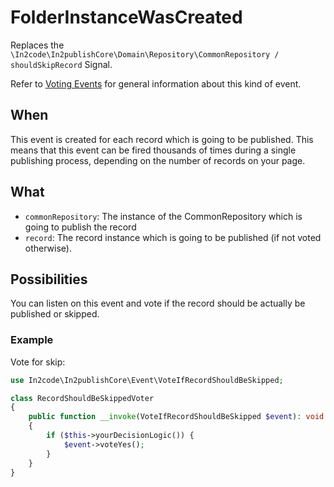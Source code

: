 # FolderInstanceWasCreated

Replaces the `\In2code\In2publishCore\Domain\Repository\CommonRepository / shouldSkipRecord` Signal.

Refer to [Voting Events](Voting-Events.md) for general information about this kind of event.

## When

This event is created for each record which is going to be published. This means that this event can be fired thousands
of times during a single publishing process, depending on the number of records on your page.

## What

* `commonRepository`: The instance of the CommonRepository which is going to publish the record
* `record`: The record instance which is going to be published (if not voted otherwise).

## Possibilities

You can listen on this event and vote if the record should be actually be published or skipped.

### Example

Vote for skip:

```php
use In2code\In2publishCore\Event\VoteIfRecordShouldBeSkipped;

class RecordShouldBeSkippedVoter
{
    public function __invoke(VoteIfRecordShouldBeSkipped $event): void
    {
        if ($this->yourDecisionLogic()) {
            $event->voteYes();
        }
    }
}
```

